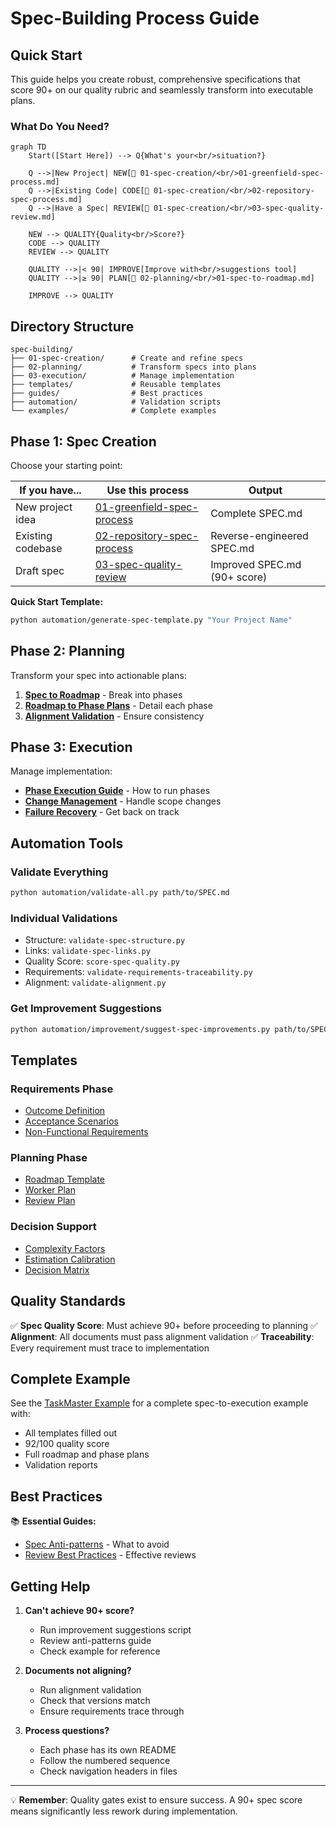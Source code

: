 # Spec-Building Process Guide

## Quick Start

This guide helps you create robust, comprehensive specifications that score 90+ on our quality rubric and seamlessly transform into executable plans.

### What Do You Need?

```mermaid
graph TD
    Start([Start Here]) --> Q{What's your<br/>situation?}
    
    Q -->|New Project| NEW[📁 01-spec-creation/<br/>01-greenfield-spec-process.md]
    Q -->|Existing Code| CODE[📁 01-spec-creation/<br/>02-repository-spec-process.md]
    Q -->|Have a Spec| REVIEW[📁 01-spec-creation/<br/>03-spec-quality-review.md]
    
    NEW --> QUALITY{Quality<br/>Score?}
    CODE --> QUALITY
    REVIEW --> QUALITY
    
    QUALITY -->|< 90| IMPROVE[Improve with<br/>suggestions tool]
    QUALITY -->|≥ 90| PLAN[📁 02-planning/<br/>01-spec-to-roadmap.md]
    
    IMPROVE --> QUALITY
```

## Directory Structure

```
spec-building/
├── 01-spec-creation/      # Create and refine specs
├── 02-planning/           # Transform specs into plans  
├── 03-execution/          # Manage implementation
├── templates/             # Reusable templates
├── guides/                # Best practices
├── automation/            # Validation scripts
└── examples/              # Complete examples
```

## Phase 1: Spec Creation

Choose your starting point:

| If you have... | Use this process | Output |
|----------------|------------------|--------|
| New project idea | [01-greenfield-spec-process](01-spec-creation/01-greenfield-spec-process.md) | Complete SPEC.md |
| Existing codebase | [02-repository-spec-process](01-spec-creation/02-repository-spec-process.md) | Reverse-engineered SPEC.md |
| Draft spec | [03-spec-quality-review](01-spec-creation/03-spec-quality-review.md) | Improved SPEC.md (90+ score) |

**Quick Start Template:**
```bash
python automation/generate-spec-template.py "Your Project Name"
```

## Phase 2: Planning

Transform your spec into actionable plans:

1. **[Spec to Roadmap](02-planning/01-spec-to-roadmap.md)** - Break into phases
2. **[Roadmap to Phase Plans](02-planning/02-roadmap-to-phase-plans.md)** - Detail each phase
3. **[Alignment Validation](02-planning/03-alignment-validation.md)** - Ensure consistency

## Phase 3: Execution

Manage implementation:

- **[Phase Execution Guide](03-execution/01-phase-execution-guide.md)** - How to run phases
- **[Change Management](03-execution/02-change-management.md)** - Handle scope changes
- **[Failure Recovery](03-execution/03-failure-recovery.md)** - Get back on track

## Automation Tools

### Validate Everything
```bash
python automation/validate-all.py path/to/SPEC.md
```

### Individual Validations
- Structure: `validate-spec-structure.py`
- Links: `validate-spec-links.py`
- Quality Score: `score-spec-quality.py`
- Requirements: `validate-requirements-traceability.py`
- Alignment: `validate-alignment.py`

### Get Improvement Suggestions
```bash
python automation/improvement/suggest-spec-improvements.py path/to/SPEC.md
```

## Templates

### Requirements Phase
- [Outcome Definition](templates/requirements/outcome-definition.md)
- [Acceptance Scenarios](templates/requirements/acceptance-scenarios.md)
- [Non-Functional Requirements](templates/requirements/non-functional-requirements.md)

### Planning Phase
- [Roadmap Template](templates/planning/roadmap-template.md)
- [Worker Plan](templates/planning/worker-plan.yml)
- [Review Plan](templates/planning/review-plan.yml)

### Decision Support
- [Complexity Factors](templates/decision-support/complexity-factors.md)
- [Estimation Calibration](templates/decision-support/estimation-calibration.md)
- [Decision Matrix](templates/decision-support/decision-matrix.md)

## Quality Standards

✅ **Spec Quality Score**: Must achieve 90+ before proceeding to planning
✅ **Alignment**: All documents must pass alignment validation
✅ **Traceability**: Every requirement must trace to implementation

## Complete Example

See the [TaskMaster Example](example-project/) for a complete spec-to-execution example with:
- All templates filled out
- 92/100 quality score
- Full roadmap and phase plans
- Validation reports

## Best Practices

📚 **Essential Guides:**
- [Spec Anti-patterns](guides/spec-antipatterns.md) - What to avoid
- [Review Best Practices](guides/spec-review-best-practices.md) - Effective reviews

## Getting Help

1. **Can't achieve 90+ score?**
   - Run improvement suggestions script
   - Review anti-patterns guide
   - Check example for reference

2. **Documents not aligning?**
   - Run alignment validation
   - Check that versions match
   - Ensure requirements trace through

3. **Process questions?**
   - Each phase has its own README
   - Follow the numbered sequence
   - Check navigation headers in files

---

💡 **Remember**: Quality gates exist to ensure success. A 90+ spec score means significantly less rework during implementation.